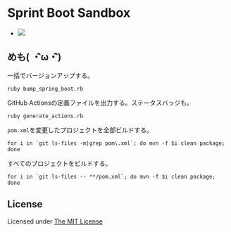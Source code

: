 # Sprint Boot Sandbox

- [![](https://github.com/backpaper0/spring-boot-sandbox/workflows/spring-boot-sandbox/badge.svg)](https://github.com/backpaper0/spring-boot-sandbox/actions?query=workflow:spring-boot-sandbox)

## めも( ・ิω・ิ)

一括でバージョンアップする。

```
ruby bump_spring_boot.rb
```

GitHub Actionsの定義ファイルを出力する。ステータスバッジも。

```
ruby generate_actions.rb
```

`pom.xml`を変更したプロジェクトを全部ビルドする。

```
for i in `git ls-files -m|grep pom\.xml`; do mvn -f $i clean package; done
```

すべてのプロジェクトをビルドする。

```
for i in `git ls-files -- **/pom.xml`; do mvn -f $i clean package; done
```

## License

Licensed under [The MIT License](https://opensource.org/licenses/MIT)
